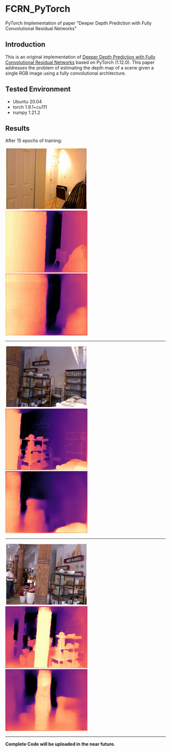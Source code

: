 # FCRN_PyTorch
PyTorch Implementation of paper "Deeper Depth Prediction with Fully Convolutional Residual Networks"



## Introduction

This is an original implementation of [Deeper Depth Prediction with Fully Convolutional Residual Networks](http://ieeexplore.ieee.org/document/7785097/) based on PyTorch (1.12.0). This paper addresses the problem of estimating the depth map of a scene given a single RGB image using a fully convolutional architecture.



## Tested Environment

- Ubuntu 20.04
- torch 1.9.1+cu111
- numpy 1.21.2



## Results

After 15 epochs of training:

<img src="pics/rgb_2.png" alt="rgb_2" style="zoom:85%;" /> <img src="pics/gt_2.png" alt="pred_2" style="zoom:85%;" /><img src="pics/pred_2.png" alt="gt_2" style="zoom:85%;" />

------



<img src="pics/rgb_0.png" alt="rgb_0" style="zoom:85%;" /><img src="pics/gt_0.png" alt="gt_0" style="zoom:85%;" /><img src="pics/pred_0.png" alt="pred_0" style="zoom:85%;" />

------



<img src="pics/rgb_1.png" alt="rgb_1" style="zoom:85%;" /><img src="pics/gt_1.png" alt="pred_1" style="zoom:85%;" /><img src="pics/pred_1.png" alt="pred_1" style="zoom:85%;" />

------

**Complete Code will be uploaded in the near future.** 





